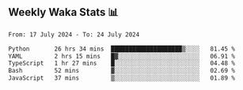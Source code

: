 ## Weekly Waka Stats 📊
<!--START_SECTION:waka-->

```txt
From: 17 July 2024 - To: 24 July 2024

Python       26 hrs 34 mins  ████████████████████▒░░░░   81.45 %
YAML         2 hrs 15 mins   █▓░░░░░░░░░░░░░░░░░░░░░░░   06.91 %
TypeScript   1 hr 27 mins    █░░░░░░░░░░░░░░░░░░░░░░░░   04.48 %
Bash         52 mins         ▓░░░░░░░░░░░░░░░░░░░░░░░░   02.69 %
JavaScript   37 mins         ▒░░░░░░░░░░░░░░░░░░░░░░░░   01.89 %
```

<!--END_SECTION:waka-->

<!--

Here are some ideas to get you started:

- 🔭 I’m currently working on (way to add branches committed on)
- 🌱 I’m currently learning Web Frameworks and Machine Learning! (Lisp, JS (react & angular), Python, and __)
- 💬 Ask me about ...
- 📫 How to reach me: 
- 😄 Pronouns: He/Him/His
- ⚡ Fun fact: ...

that-recsys-lab
-->

